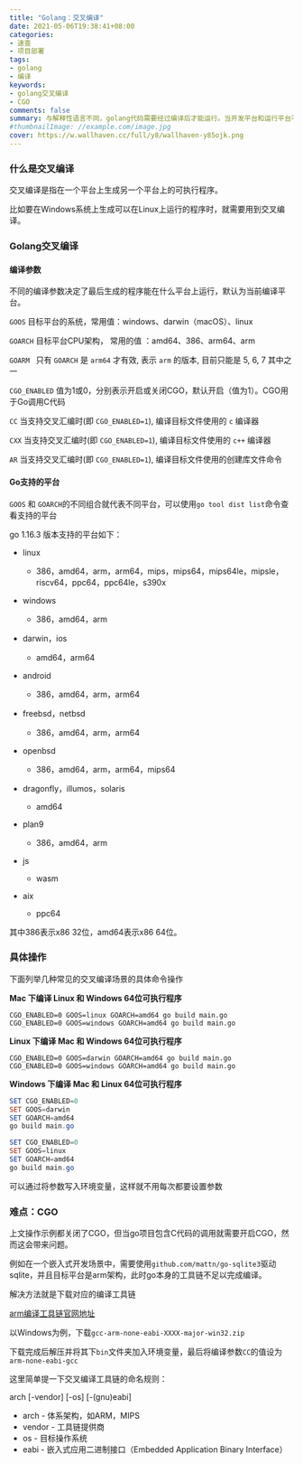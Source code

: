 ```yaml
---
title: "Golang：交叉编译"
date: 2021-05-06T19:38:41+08:00
categories:
- 速查
- 项目部署
tags:
- golang
- 编译
keywords:
- golang交叉编译
- CGO
comments: false
summary: 与解释性语言不同，golang代码需要经过编译后才能运行。当开发平台和运行平台不同时，要么在运行平台重新编译代码，要么使用交叉编译。这里简单记录一下第二种方法。
#thumbnailImage: //example.com/image.jpg
cover: https://w.wallhaven.cc/full/y8/wallhaven-y85ojk.png
---
```


<!--more-->

### 什么是交叉编译

交叉编译是指在一个平台上生成另一个平台上的可执行程序。

比如要在Windows系统上生成可以在Linux上运行的程序时，就需要用到交叉编译。

### Golang交叉编译

#### 编译参数

不同的编译参数决定了最后生成的程序能在什么平台上运行，默认为当前编译平台。

`GOOS` 目标平台的系统，常用值：windows、darwin（macOS）、linux

`GOARCH` 目标平台CPU架构， 常用的值 ：amd64、386、arm64、arm

`GOARM ` 只有 `GOARCH` 是 `arm64` 才有效, 表示 `arm` 的版本, 目前只能是 5, 6, 7 其中之一

`CGO_ENABLED` 值为1或0，分别表示开启或关闭CGO，默认开启（值为1）。CGO用于Go调用C代码

`CC` 当支持交叉汇编时(即 `CGO_ENABLED=1`), 编译目标文件使用的 `c` 编译器

`CXX` 当支持交叉汇编时(即 `CGO_ENABLED=1`), 编译目标文件使用的 `c++` 编译器

`AR` 当支持交叉汇编时(即 `CGO_ENABLED=1`), 编译目标文件使用的创建库文件命令

#### Go支持的平台

`GOOS` 和 `GOARCH`的不同组合就代表不同平台，可以使用`go tool dist list`命令查看支持的平台

go 1.16.3 版本支持的平台如下：

- linux
  - 386，amd64，arm，arm64，mips，mips64，mips64le，mipsle，riscv64，ppc64，ppc64le，s390x

- windows
  - 386，amd64，arm

- darwin，ios
  - amd64，arm64

- android
  - 386，amd64，arm，arm64

- freebsd，netbsd
  - 386，amd64，arm，arm64

- openbsd
  - 386，amd64，arm，arm64，mips64

- dragonfly，illumos，solaris
  - amd64

- plan9
  - 386，amd64，arm

- js
  - wasm

- aix
  - ppc64

其中386表示x86 32位，amd64表示x86 64位。

### 具体操作

下面列举几种常见的交叉编译场景的具体命令操作

**Mac 下编译 Linux 和 Windows 64位可执行程序**

```shell
CGO_ENABLED=0 GOOS=linux GOARCH=amd64 go build main.go
CGO_ENABLED=0 GOOS=windows GOARCH=amd64 go build main.go
```

**Linux 下编译 Mac 和 Windows 64位可执行程序**

```shell
CGO_ENABLED=0 GOOS=darwin GOARCH=amd64 go build main.go
CGO_ENABLED=0 GOOS=windows GOARCH=amd64 go build main.go
```

**Windows 下编译 Mac 和 Linux 64位可执行程序**

```powershell
SET CGO_ENABLED=0
SET GOOS=darwin
SET GOARCH=amd64
go build main.go

SET CGO_ENABLED=0
SET GOOS=linux
SET GOARCH=amd64
go build main.go
```

可以通过将参数写入环境变量，这样就不用每次都要设置参数

### 难点：CGO

上文操作示例都关闭了CGO，但当go项目包含C代码的调用就需要开启CGO，然而这会带来问题。

例如在一个嵌入式开发场景中，需要使用`github.com/mattn/go-sqlite3`驱动sqlite，并且目标平台是arm架构，此时go本身的工具链不足以完成编译。

解决方法就是下载对应的编译工具链

[arm编译工具链官网地址](https://developer.arm.com/tools-and-software/open-source-software/developer-tools/gnu-toolchain/gnu-rm/downloads)

以Windows为例，下载`gcc-arm-none-eabi-XXXX-major-win32.zip`

下载完成后解压并将其下`bin`文件夹加入环境变量，最后将编译参数`CC`的值设为`arm-none-eabi-gcc`

这里简单提一下交叉编译工具链的命名规则：

arch [-vendor] [-os] [-(gnu)eabi]

- arch - 体系架构，如ARM，MIPS
- vendor - 工具链提供商
- os - 目标操作系统
- eabi - 嵌入式应用二进制接口（Embedded Application Binary Interface）

